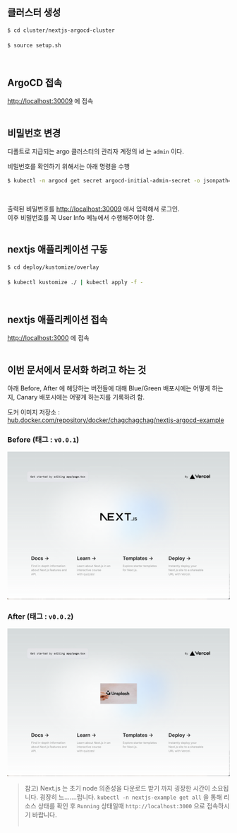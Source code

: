 ## 클러스터 생성
```bash
$ cd cluster/nextjs-argocd-cluster

$ source setup.sh
```
<br>


## ArgoCD 접속
[http://localhost:30009](http://localhost:30009) 에 접속<br>
<br>

## 비밀번호 변경
디폴트로 지급되는 argo 클러스터의 관리자 계정의 id 는 `admin` 이다.<br>

비밀번호를 확인하기 위해서는 아래 명령을 수행
```bash
$ kubectl -n argocd get secret argocd-initial-admin-secret -o jsonpath="{.data.password}" | base64 -d
```
<br>

출력된 비밀번호를 [http://localhost:30009](http://localhost:30009) 에서 입력해서 로그인.
<br>
이후 비밀번호를 꼭 User Info 메뉴에서 수행해주어야 함.<br>
<br>

## nextjs 애플리케이션 구동
```bash
$ cd deploy/kustomize/overlay

$ kubectl kustomize ./ | kubectl apply -f -

```
<br>

## nextjs 애플리케이션 접속
[http://localhost:3000](http://localhost:3000) 에 접속<br>
<br>

## 이번 문서에서 문서화 하려고 하는 것
아래 Before, After 에 해당하는 버전들에 대해 Blue/Green 배포시에는 어떻게 하는지, Canary 배포시에는 어떻게 하는지를 기록하려 함.
<br>

도커 이미지 저장소 : [hub.docker.com/repository/docker/chagchagchag/nextjs-argocd-example](https://hub.docker.com/repository/docker/chagchagchag/nextjs-argocd-example/general)
<br>

### Before (태그 : `v0.0.1`)
<img src="./docs/img/BEFORE.png"/>
<br>

### After (태그 : `v0.0.2`)
<img src="./docs/img/AFTER.png"/>
<br>

> 참고)
> Next.js 는 초기 node 의존성을 다운로드 받기 까지 굉장한 시간이 소요됩니다. 굉장히 느.......립니다. `kubectl -n nextjs-example get all` 을 통해 리소스 상태를 확인 후 `Running` 상태일때 `http://localhost:3000` 으로 접속하시기 바랍니다.<br>
> <br>
